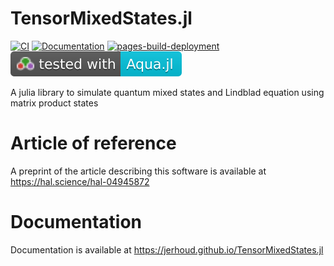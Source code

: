 # TensorMixedStates.jl
[![CI](https://github.com/jerhoud/TensorMixedStates.jl/actions/workflows/CI.yml/badge.svg)](https://github.com/jerhoud/TensorMixedStates.jl/actions/workflows/CI.yml)
[![Documentation](https://github.com/jerhoud/TensorMixedStates.jl/actions/workflows/documentation.yml/badge.svg)](https://github.com/jerhoud/TensorMixedStates.jl/actions/workflows/documentation.yml)
[![pages-build-deployment](https://github.com/jerhoud/TensorMixedStates.jl/actions/workflows/pages/pages-build-deployment/badge.svg)](https://github.com/jerhoud/TensorMixedStates.jl/actions/workflows/pages/pages-build-deployment)
[![Aqua QA](https://raw.githubusercontent.com/JuliaTesting/Aqua.jl/master/badge.svg)](https://github.com/JuliaTesting/Aqua.jl)



A julia library to simulate quantum mixed states and Lindblad equation using matrix product states

# Article of reference

A preprint of the article describing this software is available at https://hal.science/hal-04945872

# Documentation
Documentation is available at https://jerhoud.github.io/TensorMixedStates.jl
